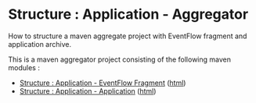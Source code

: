 # Structure : Application - Aggregator

How to structure a maven aggregate project with EventFlow fragment and application archive.

This is a maven aggregator project consisting of the following maven modules :

* [Structure : Application - EventFlow Fragment](application-ef/src/site/markdown/index.md) ([html](https://plord12.github.io/samples/10.4.0-SNAPSHOT/structure/application/application-ef/))
* [Structure : Application - Application](application-app/src/site/markdown/index.md) ([html](https://plord12.github.io/samples/10.4.0-SNAPSHOT/structure/application/application-app/))
